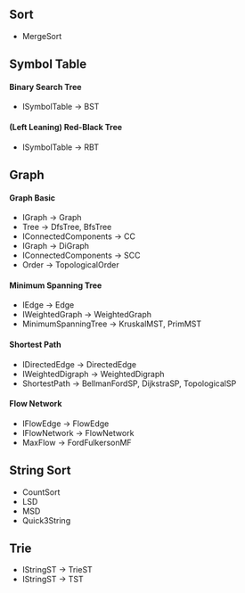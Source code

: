 ## Sort
 - MergeSort

## Symbol Table

#### Binary Search Tree
 - ISymbolTable -> BST

#### (Left Leaning) Red-Black Tree
 - ISymbolTable -> RBT


## Graph

#### Graph Basic
 - IGraph -> Graph
 - Tree -> DfsTree, BfsTree
 - IConnectedComponents -> CC
 - IGraph -> DiGraph
 - IConnectedComponents -> SCC
 - Order -> TopologicalOrder

#### Minimum Spanning Tree
 - IEdge -> Edge
 - IWeightedGraph -> WeightedGraph
 - MinimumSpanningTree -> KruskalMST, PrimMST

#### Shortest Path
 - IDirectedEdge -> DirectedEdge
 - IWeightedDigraph -> WeightedDigraph
 - ShortestPath -> BellmanFordSP, DijkstraSP, TopologicalSP  

#### Flow Network
 - IFlowEdge -> FlowEdge
 - IFlowNetwork -> FlowNetwork
 - MaxFlow -> FordFulkersonMF

## String Sort
 - CountSort
 - LSD
 - MSD
 - Quick3String

## Trie
 - IStringST -> TrieST
 - IStringST -> TST
